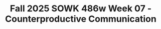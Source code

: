 ---
layout: single_embed_slide
title: "Fall 2025 SOWK 486w Week 07 - Counterproductive Communication"
presentation_id: orERHr
slides:
  - slide_name: ../deck-orERHr-large-0.jpeg
    slide_thumbnail: ../deck-orERHr-thumb-0.jpeg
    slide_alt: "Two silhouetted heads with tangled and spiral brain patterns communicate in contrasting styles. Text reads: 'COUNTERPRODUCTIVE COMMUNICATION: What Doesn’t Work. Jacob Campbell, Ph.D. LICSW - Fall 2025 - SOWK 486 Heritage University.'"
  - slide_name: ../deck-orERHr-large-1.jpeg
    slide_thumbnail: ../deck-orERHr-thumb-1.jpeg
    slide_alt: "A man sits on a couch focusing on a handheld object while a woman walks in a cluttered living room. Text: “BIG BANG THEORY.” Bottom: “Fall 2025 - SOWK 486w... Jacob Campbell, Ph.D. LICSW at Heritage University.”"
  - slide_name: ../deck-orERHr-large-2.jpeg
    slide_thumbnail: ../deck-orERHr-thumb-2.jpeg
    slide_alt: "'Slide titled 'Week Seven Plan' lists agenda and learning objectives related to verbal and nonverbal communication. Agenda includes practices and barriers, while objectives focus on patterns, techniques, and biases in communication.'"
  - slide_name: ../deck-orERHr-large-3.jpeg
    slide_thumbnail: ../deck-orERHr-thumb-3.jpeg
    slide_alt: "**Object:** Presentation slide**Action:** Lists activities**Context:** Classroom assignment detailsThe slide details an 'In Class Teach Back Activity' where students create 5-10 minute presentations on topics such as assessing biophysical, cognitive/perceptual, affective, behavioral functioning, and environmental systems. It includes icons for group discussion, demonstration, and upcoming information. It references 'Fall 2025 - SOWK 486w' and 'Jacob Campbell, Ph.D. LICSW at Heritage University'."
  - slide_name: ../deck-orERHr-large-4.jpeg
    slide_thumbnail: ../deck-orERHr-thumb-4.jpeg
    slide_alt: "A blurred man stands against a white background, dressed formally. Text includes 'VERBAL AND NONVERBAL BEHAVIOR,' 'Lie to Me,' 'Fall 2025 - SOWK 486w,' and 'Jacob Campbell, Ph.D. LICSW at Heritage University.'"
  - slide_name: ../deck-orERHr-large-5.jpeg
    slide_thumbnail: ../deck-orERHr-thumb-5.jpeg
    slide_alt: "A diagram illustrates verbal, paraverbal, and nonverbal behaviors. A silhouette with thought bubbles emphasizes facial expressions, eye contact, and body positioning. Key points include assessing, eliminating, and enhancing nonverbal behaviors.Text: 1. 'VERBAL AND NONVERBAL BEHAVIOR'2. Objectives:    - Assess repetitive nonverbal behaviors.   - Eliminate nonverbal styles that hinder effective communication.   - Sustain and enhance desirable behaviors.3. 'Fall 2025 - SOWK 486w,' 'Counterproductive Communication,' 'Jacob Campbell, Ph.D. LICSW at Heritage University.'"
  - slide_name: ../deck-orERHr-large-6.jpeg
    slide_thumbnail: ../deck-orERHr-thumb-6.jpeg
    slide_alt: "A graphic features a person standing confidently inside a large, overlaid headphone icon. The quote, 'The opposite of talking isn't listening. The opposite of talking is waiting.' by Fran Lebowitz is displayed nearby. Text at the bottom includes: 'Fall 2025 - SOWK 486w Counterproductive Communication Jacob Campbell, Ph.D. LICSW at Heritage University.'"
  - slide_name: ../deck-orERHr-large-7.jpeg
    slide_thumbnail: ../deck-orERHr-thumb-7.jpeg
    slide_alt: "Chart illustrates body positioning with arrows indicating directions: 'Open,' 'Closed,' 'Relaxed,' 'Tense.' Text explains body positioning's role in communication. Includes class/course details: Fall 2025 - SOWK 486w, 'Counterproductive Communication,' Jacob Campbell, Ph.D. at Heritage University."
  - slide_name: ../deck-orERHr-large-8.jpeg
    slide_thumbnail: ../deck-orERHr-thumb-8.jpeg
    slide_alt: "The image is a slide titled 'Posture' depicting two columns: 'Recommended' and 'Not Recommended.' Recommended includes expressive gestures and slight forward lean. Not Recommended lists rigid positions, fidgeting, and pointing. Text includes:- Recommended:   - Arms and hands moderately expressive; appropriate gestures  - Body leaning slightly forward; attentive but relaxed- Not Recommended:  - Rigid body position; arms tightly folded  - Body turned at an angle to client  - Fidgeting with hands  - Squirming or rocking in chair  - Leaning back or placing feet on desk  - Hand or fingers over mouth  - Pointing finger for emphasis- Other details:  - Fall 2025 - SOWK 486w  - Counterproductive Communication  - Jacob Campbell, Ph.D. LICSW at Heritage University"
  - slide_name: ../deck-orERHr-large-9.jpeg
    slide_thumbnail: ../deck-orERHr-thumb-9.jpeg
    slide_alt: "Objects: Three labeled boxes—No Eye Contact, Moderate Eye Contact, Constant Eye Contact.Action: Boxes positioned along a horizontal arrow.Context: Slide discusses the importance and cultural variation of eye contact in client communication. Footer text: Fall 2025 - SOWK 486w, Counterproductive Communication, Jacob Campbell, Ph.D. LICSW at Heritage University."
  - slide_name: ../deck-orERHr-large-10.jpeg
    slide_thumbnail: ../deck-orERHr-thumb-10.jpeg
    slide_alt: "A slide displays six grayscale facial images labeled 'Anger,' 'Disgust,' 'Fear,' 'Joy,' 'Sadness,' and 'Surprise.' The text indicates it's related to facial features in 'Counterproductive Communication.'Fall 2025 - SOWK 486wJacob Campbell, Ph.D. LICSW at Heritage University"
  - slide_name: ../deck-orERHr-large-11.jpeg
    slide_thumbnail: ../deck-orERHr-thumb-11.jpeg
    slide_alt: "A presentation slide listing facial expression guidelines. Left: recommended actions like direct eye contact and smiles. Right: not recommended behaviors like avoiding eye contact and yawning. Important text: - Recommended: Direct eye contact (except when culturally proscribed), warmth in facial expression, eyes at the same level as client’s, varied expressions, relaxed mouth.- Not Recommended: Avoidance of eye contact, staring, critical eyebrow lifts, inappropriate smiles."
  - slide_name: ../deck-orERHr-large-12.jpeg
    slide_thumbnail: ../deck-orERHr-thumb-12.jpeg
    slide_alt: "Silhouette of a person stands next to a chart illustrating four zones: Intimate (0-18'), Personal (18'-4'), Social (4'-12'), Public (12'+). Labeled 'Body Positioning' from a communication presentation.  Text includes: Fall 2025 - SOWK 486w, Counterproductive Communication, Jacob Campbell, Ph.D., LICSW at Heritage University."
  - slide_name: ../deck-orERHr-large-13.jpeg
    slide_thumbnail: ../deck-orERHr-thumb-13.jpeg
    slide_alt: "The slide titled 'PHYSICAL PROXIMITY' shows a table comparing recommended and not recommended practices. Recommended: 'Three to five feet between chairs.' Not Recommended: 'Excessive closeness or distance,' 'Talking across desk or other barrier.' Bottom: 'Fall 2025 - SOWK 486w,' 'Hepworth et al., 2023,' 'Counterproductive Communication,' 'Jacob Campbell, Ph.D. LICSW at Heritage University.'"
  - slide_name: ../deck-orERHr-large-14.jpeg
    slide_thumbnail: ../deck-orERHr-thumb-14.jpeg
    slide_alt: "Three beige squares labeled 'Tone,' 'Volume,' and 'Cadence' illustrate elements of paraverbal communication against a white background. Footer notes include course details: 'Fall 2025 - SOWK 486w,' 'Counterproductive Communication,' and 'Jacob Campbell, Ph.D. LICSW at Heritage University.'"
  - slide_name: ../deck-orERHr-large-15.jpeg
    slide_thumbnail: ../deck-orERHr-thumb-15.jpeg
    slide_alt: "Text 'HOW CAN I HELP YOU' on a presentation slide, with 'HOW' in an orange box. Context: titled 'TONE OF VOICE.' Footer references Fall 2025 - SOWK 486w, Counterproductive Communication, Jacob Campbell, Ph.D. LICSW at Heritage University."
  - slide_name: ../deck-orERHr-large-16.jpeg
    slide_thumbnail: ../deck-orERHr-thumb-16.jpeg
    slide_alt: "Text 'HOW CAN I HELP YOU' is displayed with 'CAN' highlighted in orange. The title reads 'TONE OF VOICE.' Footer includes: 'Fall 2025 - SOWK 486w,' 'Counterproductive Communication,' and 'Jacob Campbell, Ph.D. LICSW at Heritage University.'"
  - slide_name: ../deck-orERHr-large-17.jpeg
    slide_thumbnail: ../deck-orERHr-thumb-17.jpeg
    slide_alt: "Text centered on a slide reads, 'HOW CAN I HELP YOU,' with 'I' highlighted in orange. The title is 'TONE OF VOICE.' Footer mentions Fall 2025 - SOWK 486w, Counterproductive Communication, Jacob Campbell, Ph.D. LICSW at Heritage University."
  - slide_name: ../deck-orERHr-large-18.jpeg
    slide_thumbnail: ../deck-orERHr-thumb-18.jpeg
    slide_alt: "Slide displays the phrase 'HOW CAN I HELP YOU' with 'HELP' highlighted in orange. Topic states 'TONE OF VOICE.' Footer reads 'Fall 2025 - SOWK 486w, Counterproductive Communication, Jacob Campbell, Ph.D. LICSW at Heritage University.'"
  - slide_name: ../deck-orERHr-large-19.jpeg
    slide_thumbnail: ../deck-orERHr-thumb-19.jpeg
    slide_alt: "The slide has large text stating, 'HOW CAN I HELP YOU,' with 'YOU' highlighted in orange. The title 'TONE OF VOICE' appears above. Footer: 'Fall 2025 - SOWK 486w Counterproductive Communication Jacob Campbell, Ph.D. LICSW at Heritage University.'"
  - slide_name: ../deck-orERHr-large-20.jpeg
    slide_thumbnail: ../deck-orERHr-thumb-20.jpeg
    slide_alt: "The slide lists voice recommendations and non-recommendations. Recommended: clear, warm, modulated voice, moderate tempo. Not recommended: mumbling, monotone, halting speech, grammatical errors, silences, animated speech, inconsistent tempo, nervous laughter, throat clearing, loudness. © Fall 2025 - SOWK 486w  Counterproductive Communication  Jacob Campbell, Ph.D. LICSW at Heritage University"
  - slide_name: ../deck-orERHr-large-21.jpeg
    slide_thumbnail: ../deck-orERHr-thumb-21.jpeg
    slide_alt: "The image illustrates barriers in verbal communication, featuring two figures exchanging a message. Barriers include 'In Intent' (lack of clarity), 'External Environment' (noise), and 'In Impact' (divided attention). Text: 'Fall 2025 - SOWK 486w,' 'Counterproductive Communication,' 'Jacob Campbell, Ph.D. LICSW at Heritage University.'"
  - slide_name: ../deck-orERHr-large-22.jpeg
    slide_thumbnail: ../deck-orERHr-thumb-22.jpeg
    slide_alt: "The slide titled 'Role Play Session 2' presents a scenario about seeking help for domestic violence. It includes roles labeled SW, Client, and Observer in a circular diagram, with context about feeling conflicted."
  - slide_name: ../deck-orERHr-large-23.jpeg
    slide_thumbnail: ../deck-orERHr-thumb-23.jpeg
    slide_alt: "**Slide Title:**Role Play Session 3**Description:**Text describes a scenario of homelessness following a breakup, involving couch surfing and therapy referral to a case manager for housing options and coping skills.**Diagram:**Two circles labeled 'SW' and 'Client' connected by 'Observer' section, indicating roles. **Footer:**Fall 2025 - SOWK 486w  Counterproductive Communication  Jacob Campbell, Ph.D. LICSW at Heritage University"
  - slide_name: ../deck-orERHr-large-24.jpeg
    slide_thumbnail: ../deck-orERHr-thumb-24.jpeg
    slide_alt: "A large boulder obstructs a road, with a crane positioned nearby. Trees and power lines are visible under overcast skies. Text reads: 'TWELVE COMMUNICATION ROADBLOCKS.'"
  - slide_name: ../deck-orERHr-large-25.jpeg
    slide_thumbnail: ../deck-orERHr-thumb-25.jpeg
    slide_alt: "A presentation slide lists 'Twelve Communication Roadblocks,' including ordering, warning, exhorting, advising, lecturing, and judging. Footer notes: Fall 2025 - SOWK 486w, Jacob Campbell, Ph.D., LISCW at Heritage University."
  - slide_name: ../deck-orERHr-large-26.jpeg
    slide_thumbnail: ../deck-orERHr-thumb-26.jpeg
    slide_alt: "Slide lists 'Twelve Communication Roadblocks': Praising, agreeing; Name calling, ridiculing, shaming; Interpreting, analyzing, diagnosing; Reassuring, sympathizing, consoling, supporting; Probing, questioning, interrogating; Withdrawing, distracting, humoring, diverting. Context includes 'Fall 2025 - SOWK 486w' and Jacob Campbell, Ph.D. LICSW."
  - slide_name: ../deck-orERHr-large-27.jpeg
    slide_thumbnail: ../deck-orERHr-thumb-27.jpeg
    slide_alt: "A large boulder obstructs a road as a crane attempts to move it; nearby foliage surrounds the scene. Text discusses counterproductive communication patterns and asks for personal experiences with communication roadblocks."
  - slide_name: ../deck-orERHr-large-28.jpeg
    slide_thumbnail: ../deck-orERHr-thumb-28.jpeg
    slide_alt: "A presentation slide lists barriers to effective interviewing techniques, including 'stacking questions' and 'interrupting inappropriately.' Context shows a course from Fall 2025, titled 'Counterproductive Communication' by Jacob Campbell."
---
